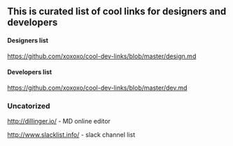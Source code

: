 ## This is curated list of cool links for designers and developers


#### Designers list
https://github.com/xoxoxo/cool-dev-links/blob/master/design.md

#### Developers list
https://github.com/xoxoxo/cool-dev-links/blob/master/dev.md


### Uncatorized
http://dillinger.io/  - MD online editor

http://www.slacklist.info/ - slack channel list
